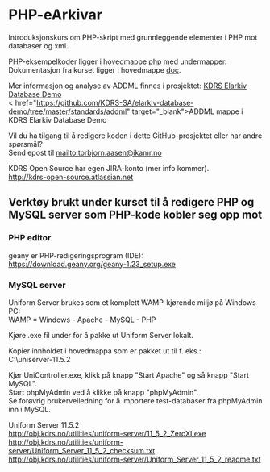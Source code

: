 # PHP-eArkivar
Introduksjonskurs om PHP-skript med grunnleggende elementer i PHP mot databaser og xml.

PHP-eksempelkoder ligger i hovedmappe <a href="https://github.com/KDRS-KURS/PHP-eArkivar/tree/master/php" target="_blank">php</a> med undermapper.<br>
Dokumentasjon fra kurset ligger i hovedmappe <a href="https://github.com/KDRS-KURS/PHP-eArkivar/tree/master/doc" target="_blank">doc</a>.

Mer informasjon og analyse av ADDML finnes i prosjektet:
<a href="https://github.com/KDRS-SA/elarkiv-database-demo" target="_blank">KDRS Elarkiv Database Demo</a><br>
< href="https://github.com/KDRS-SA/elarkiv-database-demo/tree/master/standards/addml" target="_blank">ADDML mappe i KDRS Elarkiv Database Demo</a><br>

Vil du ha tilgang til å redigere koden i dette GitHub-prosjektet eller har andre spørsmål?<br>
Send epost til <mailto:torbjorn.aasen@ikamr.no><br>

KDRS Open Source har egen JIRA-konto (mer info kommer).<br>
http://kdrs-open-source.atlassian.net

## Verktøy brukt under kurset til å redigere PHP og MySQL server som PHP-kode kobler seg opp mot ##

### PHP editor ###
geany er PHP-redigeringsprogram (IDE):
https://download.geany.org/geany-1.23_setup.exe

### MySQL server ###
Uniform Server brukes som et komplett WAMP-kjørende miljø på Windows PC:<br>
WAMP = Windows - Apache - MySQL - PHP

Kjøre .exe fil under for å pakke ut Uniform Server lokalt.

Kopier innholdet i hovedmappa som er pakket ut til f. eks.:<br>
C:\uniserver-11.5.2

Kjør UniController.exe, klikk på knapp "Start Apache" og så knapp "Start MySQL".<br>
Start phpMyAdmin ved å klikke på knapp "phpMyAdmin". <br>
Se forøvrig brukerveiledning for å importere test-databaser fra phpMyAdmin inn i MySQL.<br>

Uniform Server 11.5.2<br>
http://obj.kdrs.no/utilities/uniform-server/11_5_2_ZeroXI.exe <br>
http://obj.kdrs.no/utilities/uniform-server/Uniform_Server_11_5_2_checksum.txt<br>
http://obj.kdrs.no/utilities/uniform-server/Uniform_Server_11_5_2_readme.txt<br>
